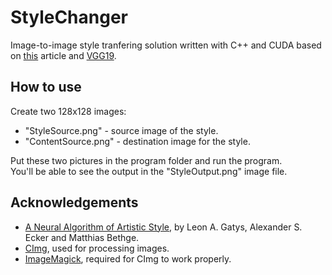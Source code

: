 # StyleChanger
Image-to-image style tranfering solution written with C++ and CUDA based on [this](https://arxiv.org/abs/1508.06576) article and [VGG19](https://keras.io/api/applications/vgg/).

## How to use
Create two 128x128 images:
* "StyleSource.png" - source image of the style.
* "ContentSource.png" - destination image for the style.  
  
Put these two pictures in the program folder and run the program.  
You'll be able to see the output in the "StyleOutput.png" image file.

## Acknowledgements
* [A Neural Algorithm of Artistic Style](https://arxiv.org/abs/1508.06576), by Leon A. Gatys, Alexander S. Ecker and Matthias Bethge.
* [CImg](https://cimg.eu/), used for processing images.
* [ImageMagick](https://imagemagick.org/), required for CImg to work properly.
